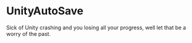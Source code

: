 # UnityAutoSave
Sick of Unity crashing and you losing all your progress, well let that be a worry of the past.
